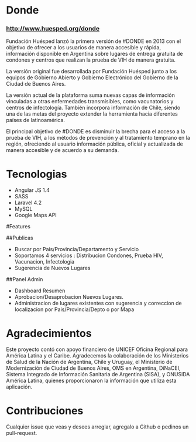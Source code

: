 # Donde

### http://www.huesped.org/donde

Fundación Huésped lanzó la primera versión de #DONDE en 2013 con el objetivo de ofrecer a los usuarios de manera accesible y rápida, información disponible en Argentina sobre lugares de entrega gratuita de condones y centros que realizan la prueba de VIH de manera gratuita.

La versión original fue desarrollada por Fundación Huésped junto a los equipos de Gobierno Abierto y Gobierno Electrónico del Gobierno de la Ciudad de Buenos Aires.

La versión actual de la plataforma suma nuevas capas de información vinculadas a otras enfermedades transmisibles, como vacunatorios y centros de infectología. También incorpora información de Chile, siendo una de las metas del proyecto extender la herramienta hacia diferentes países de latinoamérica.

El principal objetivo de #DONDE es disminuir la brecha para el acceso a la prueba de VIH, a los métodos de prevención y al tratamiento temprano en la región, ofreciendo al usuario información pública, oficial y actualizada de manera accesible y de acuerdo a su demanda.
# Tecnologias

- Angular JS 1.4
- SASS
- Laravel 4.2
- MySQL
- Google Maps API



#Features 

##Publicas
- Buscar por Pais/Provincia/Departamento y Servicio
- Soportamos 4 servicios : Distribucion Condones, Prueba HIV, Vacunacion, Infectologia
- Sugerencia de Nuevos Lugares

##Panel Admin
- Dashboard Resumen
- Aprobacion/Desaprobacion Nuevos Lugares.
- Administracion de lugares existentes con sugerencia y correccion de localizacion por Pais/Provincia/Depto o por Mapa 

# Agradecimientos

Este proyecto contó con apoyo financiero de UNICEF Oficina Regional para América Latina y el Caribe. Agradecemos la colaboración de los Ministerios de Salud de la Nación de Argentina, Chile y Uruguay, el Ministerio de Modernización de Ciudad de Buenos Aires, OMS en Argentina, DiNaCEI, Sistema Integrado de Información Sanitaria de Argentina (SISA), y ONUSIDA América Latina, quienes proporcionaron la información que utiliza esta aplicación.


# Contribuciones

Cualquier issue que veas y desees arreglar, agregalo a Github o pedinos un pull-request.

